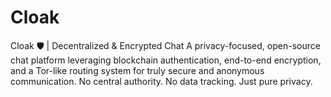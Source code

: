 # Cloak
Cloak 🛡️ | Decentralized &amp; Encrypted Chat  A privacy-focused, open-source chat platform leveraging blockchain authentication, end-to-end encryption, and a Tor-like routing system for truly secure and anonymous communication. No central authority. No data tracking. Just pure privacy.
